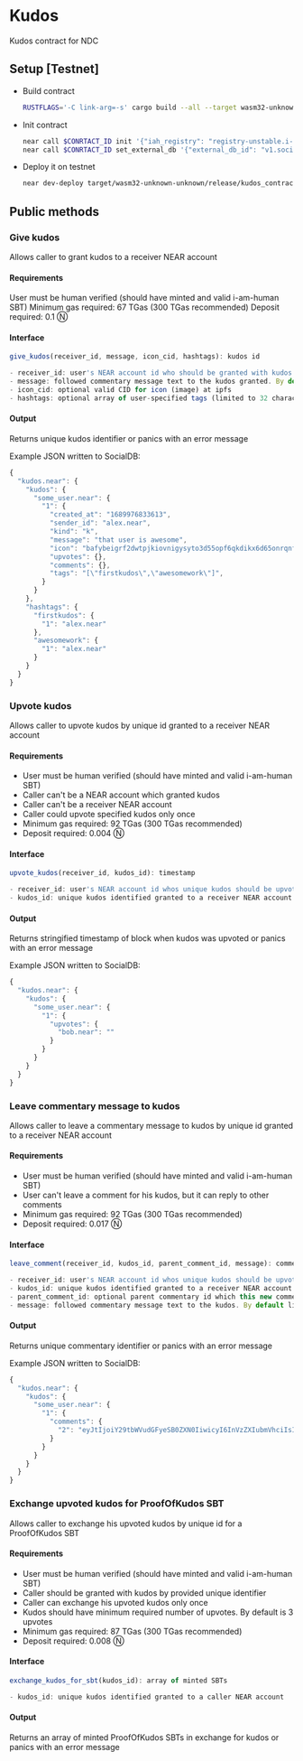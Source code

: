 # Kudos

Kudos contract for NDC

## Setup [Testnet]

- Build contract

  ```sh
  RUSTFLAGS='-C link-arg=-s' cargo build --all --target wasm32-unknown-unknown --release
  ```

- Init contract

  ```sh
  near call $CONRTACT_ID init '{"iah_registry": "registry-unstable.i-am-human.testnet"}' --accountId rubycoptest.testnet
  near call $CONRTACT_ID set_external_db '{"external_db_id": "v1.social08.testnet"}' --accountId rubycoptest.testnet --amount 5
  ```

- Deploy it on testnet

  ```sh
  near dev-deploy target/wasm32-unknown-unknown/release/kudos_contract.wasm
  ```

## Public methods

### Give kudos

Allows caller to grant kudos to a receiver NEAR account

#### Requirements

User must be human verified (should have minted and valid i-am-human SBT)
Minimum gas required: 67 TGas (300 TGas recommended)
Deposit required: 0.1 Ⓝ

#### Interface

```js
give_kudos(receiver_id, message, icon_cid, hashtags): kudos id

- receiver_id: user's NEAR account id who should be granted with kudos
- message: followed commentary message text to the kudos granted. By default limits to 1000 characters
- icon_cid: optional valid CID for icon (image) at ipfs
- hashtags: optional array of user-specified tags (limited to 32 characters by default, and allows to use only alphanumeric characters, underscores and gyphens). By default maximum allowed number of hashtags is 10
```

#### Output

Returns unique kudos identifier or panics with an error message

Example JSON written to SocialDB:

```js
{
  "kudos.near": {
    "kudos": {
      "some_user.near": {
        "1": {
          "created_at": "1689976833613",
          "sender_id": "alex.near",
          "kind": "k",
          "message": "that user is awesome",
          "icon": "bafybeigrf2dwtpjkiovnigysyto3d55opf6qkdikx6d65onrqnfzwgdkfa",
          "upvotes": {},
          "comments": {},
          "tags": "[\"firstkudos\",\"awesomework\"]",
        }
      }
    },
    "hashtags": {
      "firstkudos": {
        "1": "alex.near"
      },
      "awesomework": {
        "1": "alex.near"
      }
    }
  }
}
```

### Upvote kudos

Allows caller to upvote kudos by unique id granted to a receiver NEAR account

#### Requirements

- User must be human verified (should have minted and valid i-am-human SBT)
- Caller can't be a NEAR account which granted kudos
- Caller can't be a receiver NEAR account
- Caller could upvote specified kudos only once
- Minimum gas required: 92 TGas (300 TGas recommended)
- Deposit required: 0.004 Ⓝ

#### Interface

```js
upvote_kudos(receiver_id, kudos_id): timestamp

- receiver_id: user's NEAR account id whos unique kudos should be upvoted
- kudos_id: unique kudos identified granted to a receiver NEAR account
```

#### Output

Returns stringified timestamp of block when kudos was upvoted or panics with an error message

Example JSON written to SocialDB:

```js
{
  "kudos.near": {
    "kudos": {
      "some_user.near": {
        "1": {
          "upvotes": {
            "bob.near": ""
          }
        }
      }
    }
  }
}
```

### Leave commentary message to kudos

Allows caller to leave a commentary message to kudos by unique id granted to a receiver NEAR account

#### Requirements

- User must be human verified (should have minted and valid i-am-human SBT)
- User can't leave a comment for his kudos, but it can reply to other comments
- Minimum gas required: 92 TGas (300 TGas recommended)
- Deposit required: 0.017 Ⓝ

#### Interface

```js
leave_comment(receiver_id, kudos_id, parent_comment_id, message): commentary id

- receiver_id: user's NEAR account id whos unique kudos should be upvoted
- kudos_id: unique kudos identified granted to a receiver NEAR account
- parent_comment_id: optional parent commentary id which this new comment is a reply for. By default, if not specified, every commentary relates to kudos id
- message: followed commentary message text to the kudos. By default limits to 1000 characters
```

#### Output

Returns unique commentary identifier or panics with an error message

Example JSON written to SocialDB:

```js
{
  "kudos.near": {
    "kudos": {
      "some_user.near": {
        "1": {
          "comments": {
            "2": "eyJtIjoiY29tbWVudGFyeSB0ZXN0IiwicyI6InVzZXIubmVhciIsInQiOiIxMjM0NTY3ODkwIn0="
          }
        }
      }
    }
  }
}
```

### Exchange upvoted kudos for ProofOfKudos SBT

Allows caller to exchange his upvoted kudos by unique id for a ProofOfKudos SBT

#### Requirements

- User must be human verified (should have minted and valid i-am-human SBT)
- Caller should be granted with kudos by provided unique identifier
- Caller can exchange his upvoted kudos only once
- Kudos should have minimum required number of upvotes. By default is 3 upvotes
- Minimum gas required: 87 TGas (300 TGas recommended)
- Deposit required: 0.008 Ⓝ

#### Interface

```js
exchange_kudos_for_sbt(kudos_id): array of minted SBTs

- kudos_id: unique kudos identified granted to a caller NEAR account
```

#### Output

Returns an array of minted ProofOfKudos SBTs in exchange for kudos or panics with an error message

